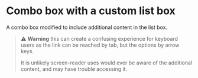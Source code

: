 # Combo box with a custom list box

A combo box modified to include additional content in the list box.

> :warning: **Warning** this can create a confusing experience for keyboard users as the link can be reached by tab, but the options by arrow keys.
>
> It is unlikely screen-reader uses would ever be aware of the additional content, and may have trouble accessing it.

